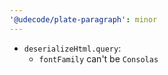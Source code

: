```yaml
---
'@udecode/plate-paragraph': minor
---
```


- `deserializeHtml.query`:
  - `fontFamily` can't be `Consolas`